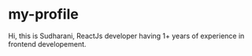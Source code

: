 # my-profile

Hi, this is Sudharani, ReactJs developer having 1+ years of experience in frontend developement.
